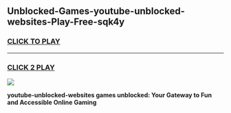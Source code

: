 
## Unblocked-Games-youtube-unblocked-websites-Play-Free-sqk4y
<h3>
<a href="https://premium76.site?title=youtube-unblocked-websites&ref=19M">CLICK TO PLAY</a></h3>
<hr>

<h3>
<a href="https://premium76.site?title=youtube-unblocked-websites&ref=19M">CLICK 2 PLAY</a>
  
</h3>

<a href="https://premium76.site?title=youtube-unblocked-websites&ref=19M"><img src="https://clearcache.store/games.png"></a>


**youtube-unblocked-websites games unblocked: Your Gateway to Fun and Accessible Online Gaming**
